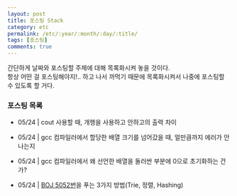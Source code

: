 ```yaml
---
layout: post
title: 포스팅 Stack
category: etc
permalink: /etc/:year/:month/:day/:title/
tags: [포스팅]
comments: true
---
```


간단하게 날짜와 포스팅할 주제에 대해 목록화시켜 놓을 것이다.<br>
항상 어떤 걸 포스팅해야지!.. 하고 나서 까먹기 때문에 목록화시켜서 나중에 포스팅할 수 있도록 할 거다.

### 포스팅 목록

* 05/24 | cout 사용할 때, 개행을 사용하고 안하고의 출력 차이

* 05/24 | gcc 컴파일러에서 할당한 배열 크기를 넘어갔을 때, 얼만큼까지 에러가 안나는지

* 05/24 | gcc 컴파일러에서 왜 선언한 배열을 둘러싼 부분에 0으로 초기화하는 건가?

* 05/24 | [BOJ 5052번](http://bitly.kr/dABskn)을 푸는 3가지 방법(Trie, 정렬, Hashing)
